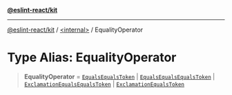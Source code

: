 [**@eslint-react/kit**](../../README.md)

***

[@eslint-react/kit](../../README.md) / [\<internal\>](../README.md) / EqualityOperator

# Type Alias: EqualityOperator

> **EqualityOperator** = [`EqualsEqualsToken`](../enumerations/SyntaxKind.md#equalsequalstoken) \| [`EqualsEqualsEqualsToken`](../enumerations/SyntaxKind.md#equalsequalsequalstoken) \| [`ExclamationEqualsEqualsToken`](../enumerations/SyntaxKind.md#exclamationequalsequalstoken) \| [`ExclamationEqualsToken`](../enumerations/SyntaxKind.md#exclamationequalstoken)
